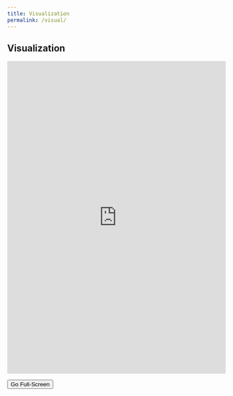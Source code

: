 ```yaml
---
title: Visualization
permalink: /visual/
---
```


## Visualization

<p align="center">
<iframe src="https://nlp.biu.ac.il/~royi/hexagon-paper-visualization/#/main" id="procedureFrame" style="width:100%; height:720; border:none;" frameBorder="50"></iframe>
</p>
    <button id="full_screen" type="button" class="btn btn-primary btn-sm" onclick="fullScreen()">Go Full-Screen</button>
    <script>
    // Selecting the iframe element
    var iframe = document.getElementById("procedureFrame");
    
    // Adjusting the iframe height onload event
    iframe.onload = function(){
        iframe.style.height = iframe.contentWindow.document.body.scrollHeight + 'px';
    }
    </script>